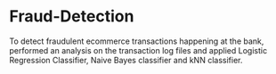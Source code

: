 # Fraud-Detection
To detect fraudulent ecommerce transactions happening at the bank, performed an analysis on the transaction log files and applied Logistic Regression Classifier, Naive Bayes classifier and kNN classifier.
